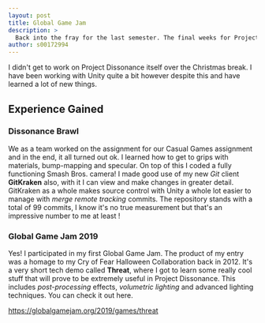 ```yaml
---
layout: post
title: Global Game Jam
description: >
  Back into the fray for the last semester. The final weeks for Project Dissonance completion!
author: s00172994
---
```


I didn't get to work on Project Dissonance itself over the Christmas break.
I have been working with Unity quite a bit however despite this and have learned a lot of new things.

## Experience Gained

### Dissonance Brawl
We as a team worked on the assignment for our Casual Games assignment and in the end, it all turned out ok. 
I learned how to get to grips with materials, bump-mapping and specular. On top of this I coded a fully functioning Smash Bros. camera!
I made good use of my new _Git_ client **GitKraken** also, with it I can view and make changes in greater detail.
GitKraken as a whole makes source control with Unity a whole lot easier to manage with _merge remote tracking_ commits.
The repository stands with a total of 99 commits, I know it's no true measurement but that's an impressive number to me at least !

### Global Game Jam 2019
Yes! I participated in my first Global Game Jam. The product of my entry was a homage to my Cry of Fear Halloween Collaboration back in 2012.
It's a very short tech demo called **Threat**, where I got to learn some really cool stuff that will prove to be extremely useful in Project Dissonance.
This includes _post-processing_ effects, _volumetric lighting_ and advanced lighting techniques.
You can check it out here.

https://globalgamejam.org/2019/games/threat

